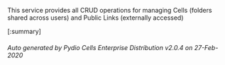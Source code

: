 






This service provides all CRUD operations for managing Cells (folders shared across users) and Public Links (externally accessed)

[:summary]

###### Auto generated by Pydio Cells Enterprise Distribution v2.0.4 on 27-Feb-2020
